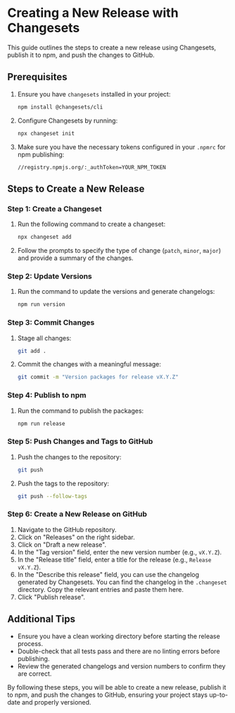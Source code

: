 # Creating a New Release with Changesets

This guide outlines the steps to create a new release using Changesets, publish it to npm, and push the changes to GitHub.

## Prerequisites

1. Ensure you have `changesets` installed in your project:

   ```bash
   npm install @changesets/cli
   ```

2. Configure Changesets by running:

   ```bash
   npx changeset init
   ```

3. Make sure you have the necessary tokens configured in your `.npmrc` for npm publishing:

   ```plaintext
   //registry.npmjs.org/:_authToken=YOUR_NPM_TOKEN
   ```

## Steps to Create a New Release

### Step 1: Create a Changeset

1. Run the following command to create a changeset:

   ```bash
   npx changeset add
   ```

2. Follow the prompts to specify the type of change (`patch`, `minor`, `major`) and provide a summary of the changes.

### Step 2: Update Versions

1. Run the command to update the versions and generate changelogs:

   ```bash
   npm run version
   ```

### Step 3: Commit Changes

1. Stage all changes:

   ```bash
   git add .
   ```

2. Commit the changes with a meaningful message:

   ```bash
   git commit -m "Version packages for release vX.Y.Z"
   ```

### Step 4: Publish to npm

1. Run the command to publish the packages:

   ```bash
   npm run release
   ```

### Step 5: Push Changes and Tags to GitHub

1. Push the changes to the repository:

   ```bash
   git push
   ```

2. Push the tags to the repository:

   ```bash
   git push --follow-tags
   ```

### Step 6: Create a New Release on GitHub

1. Navigate to the GitHub repository.
2. Click on "Releases" on the right sidebar.
3. Click on "Draft a new release".
4. In the "Tag version" field, enter the new version number (e.g., `vX.Y.Z`).
5. In the "Release title" field, enter a title for the release (e.g., `Release vX.Y.Z`).
6. In the "Describe this release" field, you can use the changelog generated by Changesets. You can find the changelog in the `.changeset` directory. Copy the relevant entries and paste them here.
7. Click "Publish release".

## Additional Tips

- Ensure you have a clean working directory before starting the release process.
- Double-check that all tests pass and there are no linting errors before publishing.
- Review the generated changelogs and version numbers to confirm they are correct.

By following these steps, you will be able to create a new release, publish it to npm, and push the changes to GitHub, ensuring your project stays up-to-date and properly versioned.
